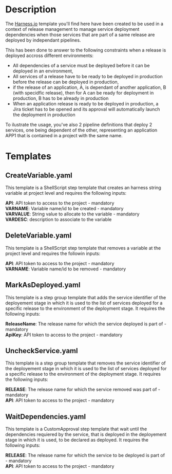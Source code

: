 # Description

The [Harness.io](https://www.harness.io/products/continuous-delivery "World's Most Advanced CD Platform") template you'll find here have been created to be used in a context of release management to manage service deployment dependencies when those services that are part of a same release are deployed by independant pipelines.  

This has been done to answer to the following constraints when a release is deployed accross different environments:
- All dependencies of a service must be deployed before it can be deployed in an environment,
- All services of a release have to be ready to be deployed in production before the release can be deployed in production,
- if the release of an application, A, is dependant of another application, B (with specidfic release), then for A can be ready for deployment in production, B has to be already in production
- When an application release is ready to be deployed in production, a Jira ticket has to be opened and its approval will automatically launch the deployment in production

To ilustrate the usage, you've also 2 pipeline definitions that deploy 2 services, one being dependent of the other, representing an application APP1 that is contained in a project with the same name.

# Templates

## CreateVariable.yaml

This template is a ShellScript step template that creates an harness string variable at project level and requires the following inputs:  

**API**: API token to access to the project - mandatory  
**VARNAME**: Variable name/id to be created - mandatory  
**VARVALUE**: String value to allocate to the variable - mandatory  
**VARDESC**: description to associate to the variable  


## DeleteVariable.yaml

This template is a ShellScript step template that removes a variable at the project level and requires the followin inputs:  

**API**: API token to access to the project - mandatory  
**VARNAME**: Variable name/id to be removed - mandatory  

## MarkAsDeployed.yaml

This template is a step group template that adds the service identifier of the deployement stage in which it is used to the list of services deployed for a specific release to the environment of the deployment stage. It requires the following inputs:  

**ReleaseName**: The release name for which the service deployed is part of - mandatory  
**ApiKey**: API token to access to the project - mandatory  

## UncheckService.yaml

This template is a step group template that removes the service identifier of the deployement stage in which it is used to the list of services deployed for a specific release to the environment of the deployment stage. It requires the following inputs:  

**RELEASE**: The release name for which the service removed was part of - mandatory  
**API**: API token to access to the project - mandatory  

## WaitDependencies.yaml

This template is a CustomApproval step template that wait until the dependencies requiered by the service, that is deployed in the deployement stage in which it is used, to be declared as deployed. It requires the following inputs:  

**RELEASE**: The release name for which the service to be deployed is part of - mandatory  
**API**: API token to access to the project - mandatory  

